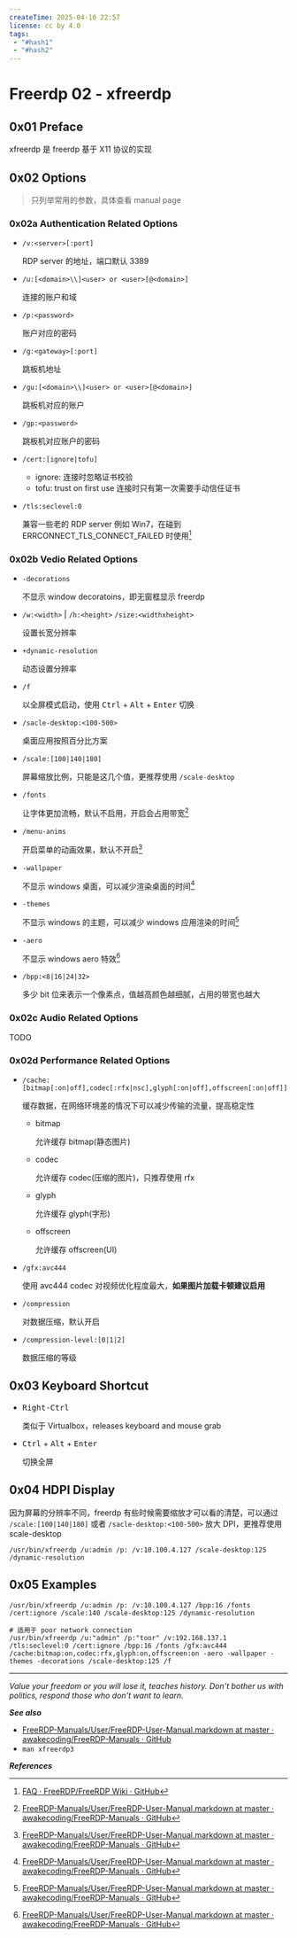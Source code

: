 ```yaml
---
createTime: 2025-04-10 22:57
license: cc by 4.0
tags: 
 - "#hash1" 
 - "#hash2"
---
```


# Freerdp 02 - xfreerdp

## 0x01 Preface

xfreerdp 是 freerdp 基于 X11 协议的实现

## 0x02 Options

> 只列举常用的参数，具体查看 manual page

### 0x02a Authentication Related Options

- `/v:<server>[:port]`

  RDP server 的地址，端口默认 3389

- `/u:[<domain>\\]<user> or <user>[@<domain>]`

  连接的账户和域

- `/p:<password>`

  账户对应的密码

- `/g:<gateway>[:port]`

  跳板机地址

- `/gu:[<domain>\\]<user> or <user>[@<domain>]`

  跳板机对应的账户

- `/gp:<password>`

  跳板机对应账户的密码

- `/cert:[ignore|tofu]`

  - ignore: 连接时忽略证书校验
  - tofu: trust on first use 连接时只有第一次需要手动信任证书

- `/tls:seclevel:0`

  兼容一些老的 RDP server 例如 Win7，在碰到 ERRCONNECT_TLS_CONNECT_FAILED 时使用[^1]

### 0x02b Vedio Related Options

- `-decorations`

  不显示 window decoratoins，即无窗框显示 freerdp

- `/w:<width>` | `/h:<height>`
	`/size:<widthxheight>`

  设置长宽分辨率

- `+dynamic-resolution`

  动态设置分辨率

- `/f`

  以全屏模式启动，使用 <kbd>Ctrl</kbd> + <kbd>Alt</kbd> + <kbd>Enter</kbd> 切换

- `/sacle-desktop:<100-500>`

  桌面应用按照百分比方案

- `/scale:[100|140|180]`

  屏幕缩放比例，只能是这几个值，更推荐使用 `/scale-desktop`

- `/fonts`

  让字体更加流畅，默认不启用，开启会占用带宽[^2]

- `/menu-anims`

	开启菜单的动画效果，默认不开启[^3]

- `-wallpaper`

	不显示 windows 桌面，可以减少渲染桌面的时间[^5]

- `-themes`

	不显示 windows 的主题，可以减少 windows 应用渲染的时间[^6]

- `-aero`

	不显示 windows aero 特效[^4]

- `/bpp:<8|16|24|32>`

  多少 bit 位来表示一个像素点，值越高颜色越细腻，占用的带宽也越大

### 0x02c Audio Related Options

TODO

### 0x02d Performance Related Options

- `/cache:[bitmap[:on|off],codec[:rfx|nsc],glyph[:on|off],offscreen[:on|off]]`

	缓存数据，在网络环境差的情况下可以减少传输的流量，提高稳定性

	- bitmap
	
		允许缓存 bitmap(静态图片)

	- codec
	
		允许缓存 codec(压缩的图片)，只推荐使用 rfx

	- glyph
	
		允许缓存 glyph(字形)

	- offscreen
	
		允许缓存 offscreen(UI)

- `/gfx:avc444`

	使用 avc444 codec 对视频优化程度最大，**如果图片加载卡顿建议启用**

- `/compression`

	对数据压缩，默认开启

- `/compression-level:[0|1|2]`

  数据压缩的等级

## 0x03 Keyboard Shortcut

- <kbd>Right-Ctrl</kbd>

	类似于 Virtualbox，releases keyboard and mouse grab

- <kbd>Ctrl</kbd> + <kbd>Alt</kbd> + <kbd>Enter</kbd>

	切换全屏


## 0x04 HDPI Display

因为屏幕的分辨率不同，freerdp 有些时候需要缩放才可以看的清楚，可以通过 `/scale:[100|140|180]` 或者 `/sacle-desktop:<100-500>` 放大 DPI，更推荐使用 scale-desktop

```
/usr/bin/xfreerdp /u:admin /p: /v:10.100.4.127 /scale-desktop:125 /dynamic-resolution
```

## 0x05 Examples

```
/usr/bin/xfreerdp /u:admin /p: /v:10.100.4.127 /bpp:16 /fonts /cert:ignore /scale:140 /scale-desktop:125 /dynamic-resolution

# 适用于 poor network connection
/usr/bin/xfreerdp /u:"admin" /p:"toor" /v:192.168.137.1 /tls:seclevel:0 /cert:ignore /bpp:16 /fonts /gfx:avc444 /cache:bitmap:on,codec:rfx,glyph:on,offscreen:on -aero -wallpaper -themes -decorations /scale-desktop:125 /f
```

---
*Value your freedom or you will lose it, teaches history. Don't bother us with politics, respond those who don't want to learn.*

***See also***

- [FreeRDP-Manuals/User/FreeRDP-User-Manual.markdown at master · awakecoding/FreeRDP-Manuals · GitHub](https://github.com/awakecoding/FreeRDP-Manuals/blob/master/User/FreeRDP-User-Manual.markdown)
- `man xfreerdp3`

***References***

[^1]:[FAQ · FreeRDP/FreeRDP Wiki · GitHub](https://github.com/FreeRDP/FreeRDP/wiki/FAQ#windows-7-errconnect_tls_connect_failed)
[^2]:[FreeRDP-Manuals/User/FreeRDP-User-Manual.markdown at master · awakecoding/FreeRDP-Manuals · GitHub](https://github.com/awakecoding/FreeRDP-Manuals/blob/master/User/FreeRDP-User-Manual.markdown#smooth-fonts)
[^3]:[FreeRDP-Manuals/User/FreeRDP-User-Manual.markdown at master · awakecoding/FreeRDP-Manuals · GitHub](https://github.com/awakecoding/FreeRDP-Manuals/blob/master/User/FreeRDP-User-Manual.markdown#menu-animations)
[^4]:[FreeRDP-Manuals/User/FreeRDP-User-Manual.markdown at master · awakecoding/FreeRDP-Manuals · GitHub](https://github.com/awakecoding/FreeRDP-Manuals/blob/master/User/FreeRDP-User-Manual.markdown#desktop-composition)
[^5]:[FreeRDP-Manuals/User/FreeRDP-User-Manual.markdown at master · awakecoding/FreeRDP-Manuals · GitHub](https://github.com/awakecoding/FreeRDP-Manuals/blob/master/User/FreeRDP-User-Manual.markdown#wallpaper)
[^6]:[FreeRDP-Manuals/User/FreeRDP-User-Manual.markdown at master · awakecoding/FreeRDP-Manuals · GitHub](https://github.com/awakecoding/FreeRDP-Manuals/blob/master/User/FreeRDP-User-Manual.markdown#themes)